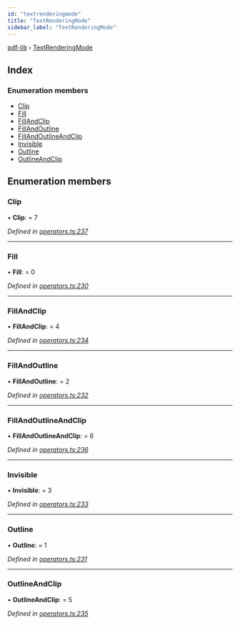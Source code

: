 ```yaml
---
id: "textrenderingmode"
title: "TextRenderingMode"
sidebar_label: "TextRenderingMode"
---
```


[pdf-lib](../index.md) › [TextRenderingMode](textrenderingmode.md)

## Index

### Enumeration members

* [Clip](textrenderingmode.md#clip)
* [Fill](textrenderingmode.md#fill)
* [FillAndClip](textrenderingmode.md#fillandclip)
* [FillAndOutline](textrenderingmode.md#fillandoutline)
* [FillAndOutlineAndClip](textrenderingmode.md#fillandoutlineandclip)
* [Invisible](textrenderingmode.md#invisible)
* [Outline](textrenderingmode.md#outline)
* [OutlineAndClip](textrenderingmode.md#outlineandclip)

## Enumeration members

###  Clip

• **Clip**: = 7

*Defined in [operators.ts:237](https://github.com/Hopding/pdf-lib/blob/645a530/src/api/operators.ts#L237)*

___

###  Fill

• **Fill**: = 0

*Defined in [operators.ts:230](https://github.com/Hopding/pdf-lib/blob/645a530/src/api/operators.ts#L230)*

___

###  FillAndClip

• **FillAndClip**: = 4

*Defined in [operators.ts:234](https://github.com/Hopding/pdf-lib/blob/645a530/src/api/operators.ts#L234)*

___

###  FillAndOutline

• **FillAndOutline**: = 2

*Defined in [operators.ts:232](https://github.com/Hopding/pdf-lib/blob/645a530/src/api/operators.ts#L232)*

___

###  FillAndOutlineAndClip

• **FillAndOutlineAndClip**: = 6

*Defined in [operators.ts:236](https://github.com/Hopding/pdf-lib/blob/645a530/src/api/operators.ts#L236)*

___

###  Invisible

• **Invisible**: = 3

*Defined in [operators.ts:233](https://github.com/Hopding/pdf-lib/blob/645a530/src/api/operators.ts#L233)*

___

###  Outline

• **Outline**: = 1

*Defined in [operators.ts:231](https://github.com/Hopding/pdf-lib/blob/645a530/src/api/operators.ts#L231)*

___

###  OutlineAndClip

• **OutlineAndClip**: = 5

*Defined in [operators.ts:235](https://github.com/Hopding/pdf-lib/blob/645a530/src/api/operators.ts#L235)*
